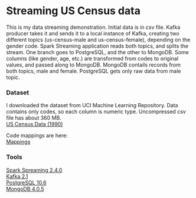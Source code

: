 # Streaming US Census data

This is my data streaming demonstration.
Initial data is in csv file.
Kafka producer takes it and sends it to a local instance of Kafka, creating two different topics (us-census-male and us-census-female), depending on the gender code.
Spark Streaming application reads both topics, and splits the stream. One branch goes to PostgreSQL, and the other to MongoDB.
Some columns (like gender, age, etc.) are transformed from codes to original values, and passed along to MongoDB.
MongoDB contails records from both topics, male and female.
PostgreSQL gets only raw data from male topic.


### Dataset

I downloaded the dataset from UCI Machine Learning Repository.
Data contains only codes, so each column is numeric type.
Uncompressed csv file has about 360 MB.  
[US Census Data (1990)](https://archive.ics.uci.edu/ml/machine-learning-databases/census1990-mld/)

Code mappings are here:  
[Mappings](https://archive.ics.uci.edu/ml/machine-learning-databases/census1990-mld/USCensus1990raw.attributes.txt)


### Tools

[Spark Spreaming 2.4.0](https://spark.apache.org/docs/2.4.0/streaming-programming-guide.html)  
[Kafka 2.1](https://kafka.apache.org/downloads)  
[PostgreSQL 10.6](https://www.postgresql.org/docs/10/release-10-6.html)  
[MongoDB 4.0.5](https://docs.mongodb.com/manual/release-notes/4.0/)




